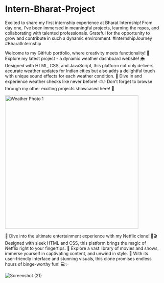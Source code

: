 # Intern-Bharat-Project

Excited to share my first internship experience at Bharat Internship! From day one, I've been immersed in meaningful projects, learning the ropes, and collaborating with talented professionals. Grateful for the opportunity to grow and contribute in such a dynamic environment. #InternshipJourney #BharatInternship

Welcome to my GitHub portfolio, where creativity meets functionality! 🚀 Explore my latest project - a dynamic weather dashboard website! 🌦️ Designed with HTML, CSS, and JavaScript, this platform not only delivers accurate weather updates for Indian cities but also adds a delightful touch with unique sound effects for each weather condition. 🎵 Dive in and experience weather checks like never before! ⛅️🎶 Don't forget to browse through my other exciting projects showcased here! 🌟

<img width="435" alt="Weather Photo 1" src="https://github.com/k5Xce/Intern-Bharat-Project/assets/141855234/a5365418-b63e-4f4a-b459-9d3333531525">



🎉 Dive into the ultimate entertainment experience with my Netflix clone! 🍿🎬 Designed with sleek HTML and CSS, this platform brings the magic of Netflix right to your fingertips. 🌟 Explore a vast library of movies and shows, immerse yourself in captivating content, and unwind in style. 🚀 With its user-friendly interface and stunning visuals, this clone promises endless hours of binge-worthy fun! 💻✨

![Screenshot (21)](https://github.com/k5Xce/Intern-Bharat-Project/assets/141855234/74aa9d7a-19a9-48f6-9d8b-03d0496503d0)
